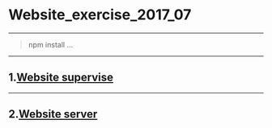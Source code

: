# Website_exercise_2017_07
****
>npm install ...
*****
## 1.[Website supervise](https://github.com/SpiritLing/Website_exercise_2017_07/tree/master/Website_supervise)
******
## 2.[Website server](https://github.com/SpiritLing/Website_exercise_2017_07/tree/master/Website_server)

